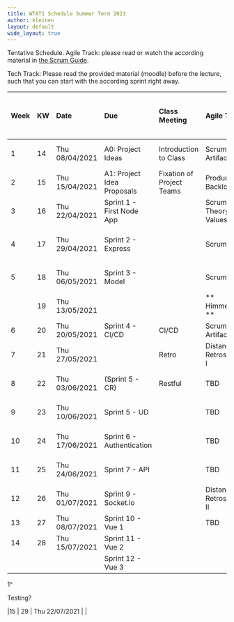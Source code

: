 ```yaml
---
title: WTAT1 Schedule Summer Term 2021
author: kleinen
layout: default
wide_layout: true
---
```

Tentative Schedule.
Agile Track: please read or watch the according material in [the Scrum Guide](https://www.scrumguides.org/).

Tech Track: Please read the provided material (moodle) before the lecture, such that you can start with the according sprint right away.

| Week | KW | Date           | Due                        | Class Meeting             | Agile Track               | Tech Track (According Sprints are due one week later) |
|:-----|:---|:---------------|:---------------------------|:--------------------------|:--------------------------|:------------------------------------------------------|
| 1    | 14 | Thu 08/04/2021 | A0: Project Ideas          | Introduction to Class     | Scrum Artifacts           | Node.js Unit 0 - Installation and Setup               |
| 2    | 15 | Thu 15/04/2021 | A1: Project Idea Proposals | Fixation of Project Teams | Product Backlog           | Node.js Unit 1 - Getting Started                      |
| 3    | 16 | Thu 22/04/2021 | Sprint 1 - First Node App  |                           | Scrum Theory and Values   | Node.js Unit 2 - Express.js                           |
| 4    | 17 | Thu 29/04/2021 | Sprint 2 - Express         |                           | Scrum Roles               | Node.js Unit 3 - Database and the first Model         |
| 5    | 18 | Thu 06/05/2021 | Sprint 3 - Model           |                           | Scrum Events              | Node.js Unit 8 - Test & Deployment                    |
|      | 19 | Thu 13/05/2021 |                            |                           | ** Himmelfahrt **         |                                                       |
| 6    | 20 | Thu 20/05/2021 | Sprint 4 - CI/CD           | CI/CD                     | Scrum Artifacts           |                                                       |
| 7    | 21 | Thu 27/05/2021 |                            | Retro                     | Distance Retrospective I  | Node.js Unit 4 - User Model Part I                    |
| 8    | 22 | Thu 03/06/2021 | (Sprint 5 - CR)            | Restful                   | TBD                       | Node.js Unit 4 - User Model Part II                   |
| 9    | 23 | Thu 10/06/2021 | Sprint 5 - UD              |                           | TBD                       | Node.js Unit 5 - Authentication                       |
| 10   | 24 | Thu 17/06/2021 | Sprint 6 - Authentication  |                           | TBD                       | Node.js Unit 6 - Building an API                      |
| 11   | 25 | Thu 24/06/2021 | Sprint 7 - API             |                           | TBD                       | Node.js Unit 7 - Real-Time Communication              |
| 12   | 26 | Thu 01/07/2021 | Sprint 9 - Socket.io       |                           | Distance Retrospective II | React 1 - TBD                                         |
| 13   | 27 | Thu 08/07/2021 | Sprint 10 - Vue 1          |                           | TBD                       | React 2 - TBD                                         |
| 14   | 28 | Thu 15/07/2021 | Sprint 11 - Vue 2          |                           |                           | React 3 - TBD                                         |
|      |    |                | Sprint 12 - Vue 3          |                           |                           |                                                       |
1^





Testing?









|15 | 29 | Thu 22/07/2021 |   |
